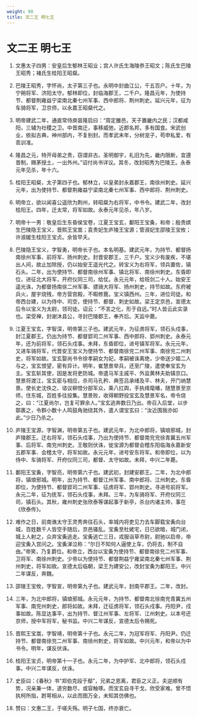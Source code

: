 ```yaml
---
weight: 98
title: 文二王 明七王
---
```


# 文二王 明七王

1. <span id="文二王_明七王-1"></span>
文惠太子四男：安皇后生郁林王昭业；宫人许氏生海陵恭王昭文；陈氏生巴陵王昭秀；褚氏生桂阳王昭粲。

2. <span id="文二王_明七王-2"></span>
巴陵王昭秀，字怀尚，太子第三子也。永明中封曲江公，千五百户。十年，为宁朔将军、济阳太守。郁林即位，封临海郡王，二千户。隆昌元年，为使持节、都督荆雍益宁梁南北秦七州军事、西中郎将、荆州刺史。延兴元年，征为车骑将军，卫京师，以永嘉王昭粲代之。

3. <span id="文二王_明七王-3"></span>
明帝建武二年，通直常侍庾昙隆启曰：“周定雒邑，天子置畿内之民；汉都咸阳，三辅为社稷之卫。中晋南迁，事移威弛，近郡名邦，多有国食。宋武创业，依拟古典，神州部内，不复别封。而孝武末年，分树宠子，苟申私爱，有乖训准。

4. <span id="文二王_明七王-4"></span>
隆昌之元，特开母弟之贵，窃谓非古。圣明御宇，礼旧为先，畿内限断，宜遵昔制，赐茅授土，一出外州。”诏付尚书详议。其冬，改封昭秀为巴陵王。永泰元年见杀，年十六。

5. <span id="文二王_明七王-5"></span>
桂阳王昭粲，太子第四子也。郁林立，以皇弟封永嘉郡王，南徐州刺史。延兴元年，出为使持节、都督荆雍益宁梁南北秦七州军事、西中郎将、荆州刺史。

6. <span id="文二王_明七王-6"></span>
明帝立，欲以闻喜公遥欣为荆州，转昭粲为右将军，中书令。建武二年，改封桂阳王。四年，迁太常，将军如故。永泰元年见杀，年八岁。

7. <span id="文二王_明七王-7"></span>
明帝十一男：敬皇后生东昏侯宝卷，江夏王宝玄，鄱阳王宝夤，和帝；殷贵嫔生巴陵隐王宝义，晋熙王宝嵩；袁贵妃生庐陵王宝源；管淑妃生邵陵王宝攸；许淑媛生桂阳王宝贞。余皆早夭。

8. <span id="文二王_明七王-8"></span>
巴陵隐王宝义，字智勇，明帝长子也。本名明基。建武元年，为持节、都督扬南徐州军事、前将军、扬州刺史。封晋安郡王，三千户。宝义少有废疾，不堪出人间，故止加除授，仍以始安王遥光代之。转宝义为右将军，领兵置佐，镇石头。二年，出为使持节、都督南徐州军事、镇北将军、南徐州刺史。东昏即位，进征北大将军，开府仪同三司，给仗。永元元年，给班剑二十人。始安王遥光诛，为都督扬南徐二州军事、骠骑大将军、扬州刺史，持节如故。东府被兵火，屋宇烧残，帝方营宫殿，不暇修葺。宝义镇西州。三年，进位司徒。和帝西台建，以为侍中、司空，使持节、都督、刺史如故。梁王定京邑，宣德太后令以宝义为太尉，领司徒。诏云：“不言之化，形于自远。”时人皆云此实录也。梁受禅，封谢沐县公，寻封巴陵郡王，奉齐后。天监中薨。

9. <span id="文二王_明七王-9"></span>
江夏王宝玄，字智深，明帝第三子也。建武元年，为征虏将军，领石头戍事，封江夏郡王。仍出为持节、都督郢司二州军事、西中郎将、郢州刺史。永泰元年，还为前将军，领石头戍事。未拜，东昏即位，进号镇军将军。永元元年，又进车骑将军，代晋安王宝义为使持节、都督南徐兖二州军事、南徐兖二州刺史，将军如故。宝玄娶尚书令徐孝嗣女为妃，孝嗣被诛离绝，少帝送少姬二人与之，宝玄恨望，密有异计。明年，崔慧景举兵，还至广陵，遣使奉宝玄为主。宝玄斩其使，因是发将吏防城。帝遣马军主戚平、外监黄林夫助镇京口。慧景将渡江，宝玄密与相应，杀司马孔矜、典签吕承绪及平、林夫，开门纳慧景。使长史沈佚之、谘议柳憕分部军众，乘八扛舆，手执绛麾幡，随慧景至京师，住东城，百姓多往投集。慧景败，收得朝野投宝玄及慧景军名，帝令烧之，曰：“江夏尚尔，岂复可罪余人。”宝玄逃奔数日乃出。帝召入后堂，以步鄣裹之，令群小数十人鸣鼓角驰绕其外，遣人谓宝玄曰：“汝近围我亦如此。”少日乃杀之。

10. <span id="文二王_明七王-10"></span>
庐陵王宝源，字智渊，明帝第五子也。建武元年，为北中郎将，镇琅邪城，封庐陵郡王。迁右将军，领石头戍事，乃出为使持节、都督南兖兖徐青冀五州军事、后将军、南兖州刺史。王敬则伏诛，徙宝源为都督会稽东阳临海永嘉新安五郡军事、会稽太守，将军如故。永元元年，进号安东将军。和帝即位，以为侍中、车骑将军、开府仪同三司，都督、太守如故。未拜，中兴二年薨。

11. <span id="文二王_明七王-11"></span>
鄱阳王宝夤，字智亮，明帝第六子也。建武初，封建安郡王。二年，为北中郎将，镇琅邪城。明年，出为持节、都督江州军事、南中郎将、江州刺史。东昏即位，为使持节、都督郢司二州军事、征虏将军、郢州刺史。寻进号前将军。永元二年，征为抚军，领石头戍事，未拜。三年，为车骑将军、开府仪同三司，镇石头。其秋，雍州刺史张欣泰等谋起事于新亭，杀台内诸主帅，事在《欣泰传》。

12. <span id="文二王_明七王-12"></span>
难作之日，前南谯太守王灵秀奔往石头，率城内将吏见力去车脚载宝夤向台城，百姓数千人皆空手随后，京邑骚乱。宝夤至杜姥宅，日已欲暗，城门闭，城上人射之，众弃宝夤逃走。宝夤逃亡三日，戎服诣草市尉，尉驰以启帝，帝迎宝夤入宫问之。宝夤涕泣称：“尔日不知何人逼使上车，仍将去，制不自由。”帝笑，乃复爵位。和帝立，西台以宝夤为使持节、都督南徐兖二州军事、卫将军、南徐州刺史。少帝以为使持节、都督荆益宁雍梁南北秦七州军事、荆州刺史，将军如故。宣德太后临朝，梁王为建安公，改封宝夤为鄱阳王。中兴二年谋反，奔魏。

13. <span id="文二王_明七王-13"></span>
邵陵王宝攸，字智宣，明帝第九子也。建武元年，封南平郡王。二年，改封。

14. <span id="文二王_明七王-14"></span>
三年，为北中郎将，镇琅邪城。永元元年，为持节、都督南北徐南兖青冀五州军事、南兖州刺史，郎将如故。未拜，迁征虏将军，领石头戍事。丹阳尹，戍事如故。陈显达事平，出为持节、督江州军事、左将军、江州刺史。以本号还京师，授中军将军，秘书监。中兴二年谋反，宣德太后令赐死。

15. <span id="文二王_明七王-15"></span>
晋熙王宝嵩，字智靖，明帝第十子也。永元二年，为冠军将军、丹阳尹。仍迁持节、都督南徐兖二州军事、南徐州刺史，将军如故。中兴元年，和帝以为中书令。明年，谋反伏诛。

16. <span id="文二王_明七王-16"></span>
桂阳王宝贞，明帝第十一子也。永元二年，为中护军、北中郎将，领石头戍事。中兴二年谋反，伏诛。

17. <span id="文二王_明七王-17"></span>
史臣曰：《春秋》书“郑伯克段于鄢”，兄弟之恩离，君臣之义正。夫逆顺有势，况亲兼一体，道穷数尽，或容触啄。而宝玄自寻干戈，欣受家难。曾不悟执柯所指，跗萼相从，以此而图万全，未知其仿佛也。

18. <span id="文二王_明七王-18"></span>
赞曰：文惠二王，于嗟夭殇。明子七国，终亦衰亡。
